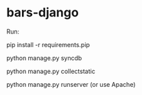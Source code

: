 bars-django
===========
Run:

pip install -r requirements.pip

python manage.py syncdb

python manage.py collectstatic

python manage.py runserver (or use Apache)
